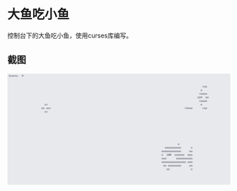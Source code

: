 # 大鱼吃小鱼

控制台下的大鱼吃小鱼，使用curses库编写。

## 截图

![image-20230813221815619](assets/image-20230813221815619.png)
